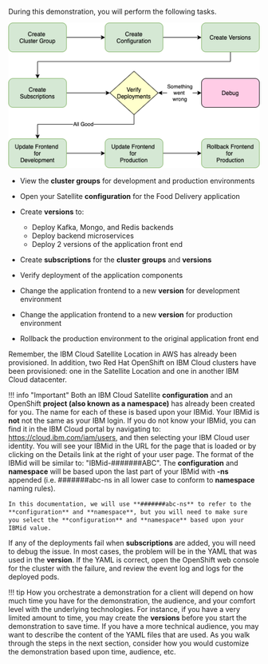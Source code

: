 During this demonstration, you will perform the following tasks.  

![](_attachments/SatelliteDemoSketch-demoflow.png)

- View the **cluster groups** for development and production environments
- Open your Satellite **configuration** for the Food Delivery application
- Create **versions** to:

  - Deploy Kafka, Mongo, and Redis backends
  - Deploy backend microservices
  - Deploy 2 versions of the application front end

- Create **subscriptions** for the **cluster groups** and **versions**
- Verify deployment of the application components
- Change the application frontend to a new **version** for development environment
- Change the application frontend to a new **version** for production environment
- Rollback the production environment to the original application front end

Remember, the IBM Cloud Satellite Location in AWS has already been provisioned. In addition, two Red Hat OpenShift on IBM Cloud clusters have been provisioned: one in the Satellite Location and one in another IBM Cloud datacenter.

!!! info "Important"
    Both an IBM Cloud Satellite **configuration** and an OpenShift **project (also known as a namespace)** has already been created for you. The name for each of these is based upon your IBMid. Your IBMid is **not** not the same as your IBM login. If you do not know your IBMid, you can find it in the IBM Cloud portal by navigating to: <a href="https://cloud.ibm.com/iam/users" target="_blank">https://cloud.ibm.com/iam/users</a>, and then selecting your IBM Cloud user identity.  You will see your IBMid in the URL for the page that is loaded or by clicking on the Details link at the right of your user page.  The format of the IBMid will be similar to: "IBMid-#######ABC". The **configuration** and **namespace** will be based upon the last part of your IBMid with **-ns** appended (i.e. #######abc-ns in all lower case to conform to **namespace** naming rules).

    In this documentation, we will use **#######abc-ns** to refer to the **configuration** and **namespace**, but you will need to make sure you select the **configuration** and **namespace** based upon your IBMid value.

If any of the deployments fail when **subscriptions** are added, you will need to debug the issue. In most cases, the problem will be in the YAML that was used in the **version**. If the YAML is correct, open the OpenShift web console for the cluster with the failure, and review the event log and logs for the deployed pods.

!!! tip
    How you orchestrate a demonstration for a client will depend on how much time you have for the demonstration, the audience, and your comfort level with the underlying technologies. For instance, if you have a very limited amount to time, you may create the **versions** before you start the demonstration to save time. If you have a more technical audience, you may want to describe the content of the YAML files that are used. As you walk through the steps in the next section, consider how you would customize the demonstration based upon time, audience, etc.
